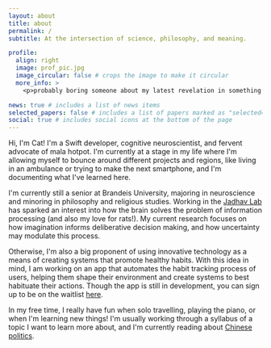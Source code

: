 ```yaml
---
layout: about
title: about
permalink: /
subtitle: At the intersection of science, philosophy, and meaning.

profile:
  align: right
  image: prof_pic.jpg
  image_circular: false # crops the image to make it circular
  more_info: >
    <p>probably boring someone about my latest revelation in something like post-ironic hashtag culture on TikTok</p>

news: true # includes a list of news items
selected_papers: false # includes a list of papers marked as "selected={true}"
social: true # includes social icons at the bottom of the page
---
```


Hi, I'm Cat! I'm a Swift developer, cognitive neuroscientist, and fervent advocate of mala hotpot. I'm currently at a stage in my life where I'm allowing myself to bounce around different projects and regions, like living in an ambulance or trying to make the next smartphone, and I'm documenting what I've learned here. 

I'm currently still a senior at Brandeis University, majoring in neuroscience and minoring in philosophy and religious studies. Working in the [Jadhav Lab](https://jadhavlab.com/) has sparked an interest into how the brain solves the problem of information processing (and also my love for rats!). My current research focuses on how imagination informs deliberative decision making, and how uncertainty may modulate this process. 

Otherwise, I'm also a big proponent of using innovative technology as a means of creating systems that promote healthy habits. With this idea in mind, I am working on an app that automates the habit tracking process of users, helping them shape their environment and create systems to best habituate their actions. Though the app is still in development, you can sign up to be on the waitlist [here](https://www.rightnowtech.org/).

In my free time, I really have fun when solo travelling, playing the piano, or when I'm learning new things! I'm usually working through a syllabus of a topic I want to learn more about, and I'm currently reading about [Chinese politics](https://chatgpt.com/share/673767d6-f6a4-8006-9eba-66558aca62cd). 